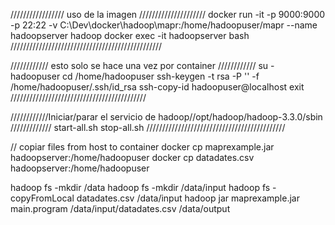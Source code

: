 ///////////////// uso de la imagen /////////////////////
docker run -it -p 9000:9000 -p 22:22 -v C:\Dev\docker\hadoop\mapr:/home/hadoopuser/mapr --name hadoopserver hadoop
docker exec -it hadoopserver bash
////////////////////////////////////////////////

//////////// esto solo se hace una vez por container ////////////
su - hadoopuser
cd /home/hadoopuser
ssh-keygen -t rsa -P '' -f /home/hadoopuser/.ssh/id_rsa
ssh-copy-id hadoopuser@localhost
exit
///////////////////////////////////////////

////////////Iniciar/parar el servicio de hadoop//opt/hadoop/hadoop-3.3.0/sbin /////////////
start-all.sh
stop-all.sh
////////////////////////////////////////////

// copiar files from host to container
docker cp maprexample.jar hadoopserver:/home/hadoopuser
docker cp datadates.csv  hadoopserver:/home/hadoopuser

hadoop fs -mkdir /data
hadoop fs -mkdir /data/input
hadoop fs -copyFromLocal datadates.csv /data/input
hadoop jar maprexample.jar main.program /data/input/datadates.csv /data/output

